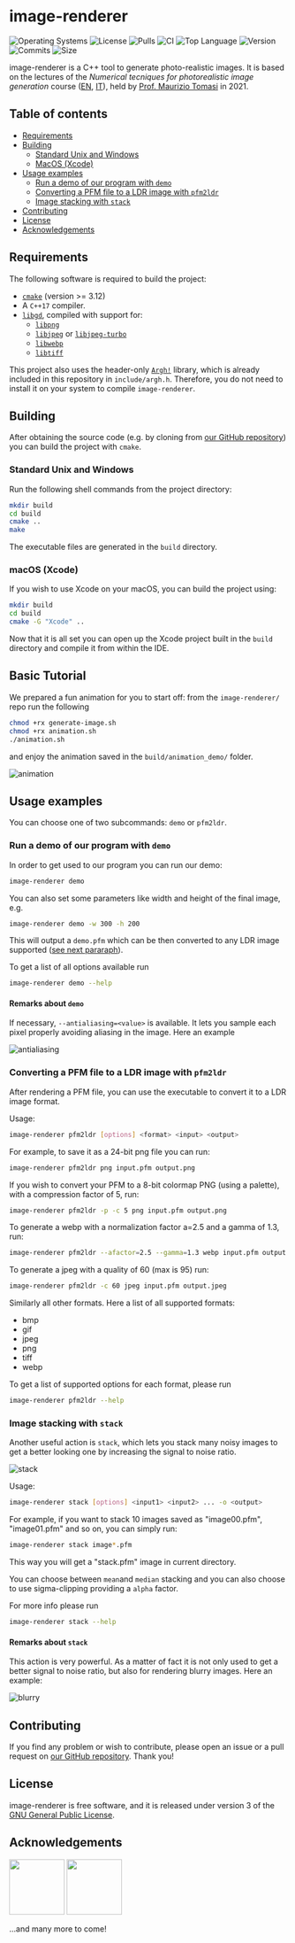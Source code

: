 # image-renderer
![Operating Systems](https://img.shields.io/badge/OS-Linux%20%7C%20MacOS%20%7C%20Windows-lightgrey)
![License](https://img.shields.io/github/license/teozec/image-renderer)
![Pulls](https://img.shields.io/github/issues-pr/teozec/image-renderer)
![CI](https://img.shields.io/github/workflow/status/teozec/image-renderer/CMake)
![Top Language](https://img.shields.io/github/languages/top/teozec/image-renderer)
![Version](https://img.shields.io/github/v/release/teozec/image-renderer)
![Commits](https://img.shields.io/github/commit-activity/m/teozec/image-renderer)
![Size](https://img.shields.io/github/repo-size/teozec/image-renderer)

image-renderer is a C++ tool to generate photo-realistic images.
It is based on the lectures of the _Numerical tecniques for photorealistic image generation_ course ([EN](https://www.unimi.it/en/education/degree-programme-courses/2021/numerical-tecniques-photorealistic-image-generation), [IT](https://www.unimi.it/it/corsi/insegnamenti-dei-corsi-di-laurea/2021/calcolo-numerico-la-generazione-di-immagini-fotorealistiche)), held by [Prof. Maurizio Tomasi](http://cosmo.fisica.unimi.it/persone/maurizio-tomasi/) in 2021.

## Table of contents
- [Requirements](#requirements)
- [Building](#building)
    - [Standard Unix and Windows](#standard-unix-and-windows)
    - [MacOS (Xcode)](#macOS-(Xcode))
- [Usage examples](#usage-examples)
	- [Run a demo of our program with `demo`](#Run-a-demo-of-our-program-with-demo)
    - [Converting a PFM file to a LDR image with `pfm2ldr`](#Converting-a-PFM-file-to-a-LDR-image-with-pfm2ldr)
	- [Image stacking with `stack`](#Image-stacking-with-stack)
- [Contributing](#contributing)
- [License](#license)
- [Acknowledgements](#acknowledgements)
## Requirements

The following software is required to build the project:
* [`cmake`](https://cmake.org/) (version >= 3.12)
* A `C++17` compiler.
* [`libgd`](https://libgd.github.io/), compiled with support for:
	* [`libpng`](http://www.libpng.org/pub/png/libpng.html)
	* [`libjpeg`](https://ijg.org/) or [`libjpeg-turbo`](http://www.libpng.org/pub/png/libpng.html)
	* [`libwebp`](https://developers.google.com/speed/webp/)
	* [`libtiff`](http://www.libtiff.org/)

This project also uses the header-only [`Argh!`](https://github.com/adishavit/argh) library, which is already included in this repository in `include/argh.h`.
Therefore, you do not need to install it on your system to compile `image-renderer`.


## Building

After obtaining the source code (e.g. by cloning from [our GitHub repository](https://github.com/teozec/image-renderer)) you can build the project with `cmake`.

### Standard Unix and Windows

Run the following shell commands from the project directory:

```bash
mkdir build
cd build
cmake ..
make
```

The executable files are generated in the `build` directory.

### macOS (Xcode)

If you wish to use Xcode on your macOS, you can build the project using:

```bash
mkdir build
cd build
cmake -G "Xcode" ..
```
Now that it is all set you can open up the Xcode project built in the `build` directory and compile it from within the IDE.

## Basic Tutorial
We prepared a fun animation for you to start off: from the `image-renderer/` repo run the following
```bash
chmod +rx generate-image.sh
chmod +rx animation.sh
./animation.sh
```
and enjoy the animation saved in the `build/animation_demo/` folder.

![animation](https://media.giphy.com/media/JUbfrBiFQnYfyQ0oM6/giphy.gif)

## Usage examples
You can choose one of two subcommands: `demo` or `pfm2ldr`.

### Run a demo of our program with `demo`

In order to get used to our program you can run our demo:
```bash
image-renderer demo
```

You can also set some parameters like width and height of the final image, e.g.
```bash
image-renderer demo -w 300 -h 200
```
This will output a `demo.pfm` which can be then converted to any LDR image supported ([see next pararaph](#Converting-a-PFM-file-to-a-LDR-image-with-pfm2ldr)).

To get a list of all options available run
```bash
image-renderer demo --help
```

#### Remarks about `demo`
If necessary, `--antialiasing=<value>` is available. It lets you sample each pixel properly avoiding aliasing in the image. Here an example

![antialiasing](rsc/antialiasing.gif)


### Converting a PFM file to a LDR image with `pfm2ldr`

After rendering a PFM file, you can use the executable to convert it to a LDR image format.

Usage:
```bash
image-renderer pfm2ldr [options] <format> <input> <output>
```

For example, to save it as a 24-bit png file you can run:
```bash
image-renderer pfm2ldr png input.pfm output.png
```

If you wish to convert your PFM to a 8-bit colormap PNG (using a palette), with a compression factor of 5, run:
```bash
image-renderer pfm2ldr -p -c 5 png input.pfm output.png 
```

To generate a webp with a normalization factor a=2.5 and a gamma of 1.3, run:
```bash
image-renderer pfm2ldr --afactor=2.5 --gamma=1.3 webp input.pfm output.webp
```

To generate a jpeg with a quality of 60 (max is 95) run:
```bash
image-renderer pfm2ldr -c 60 jpeg input.pfm output.jpeg
```

Similarly all other formats. Here a list of all supported formats:
*	bmp
*	gif
*	jpeg
*	png
*	tiff
*	webp

To get a list of supported options for each format, please run
```bash
image-renderer pfm2ldr --help
```
### Image stacking with `stack`
Another useful action is `stack`, which lets you stack many noisy images to get a better looking one by increasing the signal to noise ratio.

![stack](rsc/stack.png)

Usage:
```bash
image-renderer stack [options] <input1> <input2> ... -o <output>
```

For example, if you want to stack 10 images saved as "image00.pfm", "image01.pfm" and so on, you can simply run:
```bash
image-renderer stack image*.pfm
```
This way you will get a "stack.pfm" image in current directory.

You can choose between `mean`and `median` stacking and you can also choose to use sigma-clipping providing a `alpha` factor.

For more info please run
```bash
image-renderer stack --help
```

#### Remarks about `stack`
This action is very powerful. As a matter of fact it is not only used to get a better signal to noise ratio, but also for rendering blurry images. Here an example:

![blurry](rsc/blurry.png)

## Contributing

If you find any problem or wish to contribute, please open an issue or a pull request on [our GitHub repository](https://github.com/teozec/image-renderer). Thank you!


## License

image-renderer is free software, and it is released under version 3 of the [GNU General Public License](https://www.gnu.org/licenses/gpl-3.0.html).

## Acknowledgements


<img src="https://avatars.githubusercontent.com/u/44500371?v=4" width=100> 
<img src="https://avatars.githubusercontent.com/u/79975678?s=400&u=6770b5f0354ed29bf9a54e7f27a8250bb812c279&v=4" width=100> 

...and many more to come!
